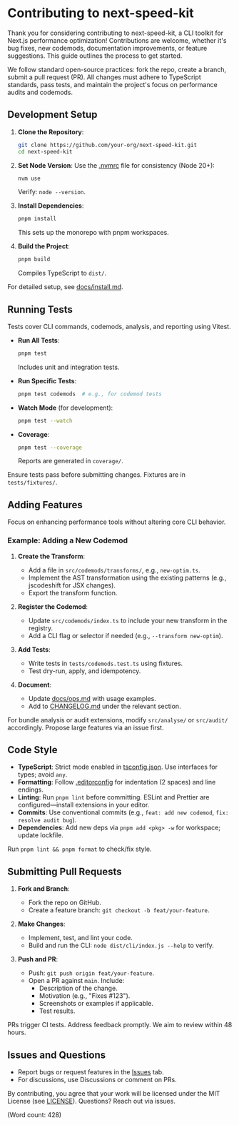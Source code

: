 # Contributing to next-speed-kit

Thank you for considering contributing to next-speed-kit, a CLI toolkit for Next.js performance optimization! Contributions are welcome, whether it's bug fixes, new codemods, documentation improvements, or feature suggestions. This guide outlines the process to get started.

We follow standard open-source practices: fork the repo, create a branch, submit a pull request (PR). All changes must adhere to TypeScript standards, pass tests, and maintain the project's focus on performance audits and codemods.

## Development Setup

1. **Clone the Repository**:
   ```bash
   git clone https://github.com/your-org/next-speed-kit.git
   cd next-speed-kit
   ```

2. **Set Node Version**:
   Use the [.nvmrc](.nvmrc) file for consistency (Node 20+):
   ```bash
   nvm use
   ```
   Verify: `node --version`.

3. **Install Dependencies**:
   ```bash
   pnpm install
   ```
   This sets up the monorepo with pnpm workspaces.

4. **Build the Project**:
   ```bash
   pnpm build
   ```
   Compiles TypeScript to `dist/`.

For detailed setup, see [docs/install.md](docs/install.md).

## Running Tests

Tests cover CLI commands, codemods, analysis, and reporting using Vitest.

- **Run All Tests**:
  ```bash
  pnpm test
  ```
  Includes unit and integration tests.

- **Run Specific Tests**:
  ```bash
  pnpm test codemods  # e.g., for codemod tests
  ```

- **Watch Mode** (for development):
  ```bash
  pnpm test --watch
  ```

- **Coverage**:
  ```bash
  pnpm test --coverage
  ```
  Reports are generated in `coverage/`.

Ensure tests pass before submitting changes. Fixtures are in `tests/fixtures/`.

## Adding Features

Focus on enhancing performance tools without altering core CLI behavior.

### Example: Adding a New Codemod

1. **Create the Transform**:
   - Add a file in `src/codemods/transforms/`, e.g., `new-optim.ts`.
   - Implement the AST transformation using the existing patterns (e.g., jscodeshift for JSX changes).
   - Export the transform function.

2. **Register the Codemod**:
   - Update `src/codemods/index.ts` to include your new transform in the registry.
   - Add a CLI flag or selector if needed (e.g., `--transform new-optim`).

3. **Add Tests**:
   - Write tests in `tests/codemods.test.ts` using fixtures.
   - Test dry-run, apply, and idempotency.

4. **Document**:
   - Update [docs/ops.md](docs/ops.md) with usage examples.
   - Add to [CHANGELOG.md](CHANGELOG.md) under the relevant section.

For bundle analysis or audit extensions, modify `src/analyse/` or `src/audit/` accordingly. Propose large features via an issue first.

## Code Style

- **TypeScript**: Strict mode enabled in [tsconfig.json](tsconfig.json). Use interfaces for types; avoid `any`.
- **Formatting**: Follow [.editorconfig](.editorconfig) for indentation (2 spaces) and line endings.
- **Linting**: Run `pnpm lint` before committing. ESLint and Prettier are configured—install extensions in your editor.
- **Commits**: Use conventional commits (e.g., `feat: add new codemod`, `fix: resolve audit bug`).
- **Dependencies**: Add new deps via `pnpm add <pkg> -w` for workspace; update lockfile.

Run `pnpm lint && pnpm format` to check/fix style.

## Submitting Pull Requests

1. **Fork and Branch**:
   - Fork the repo on GitHub.
   - Create a feature branch: `git checkout -b feat/your-feature`.

2. **Make Changes**:
   - Implement, test, and lint your code.
   - Build and run the CLI: `node dist/cli/index.js --help` to verify.

3. **Push and PR**:
   - Push: `git push origin feat/your-feature`.
   - Open a PR against `main`. Include:
     - Description of the change.
     - Motivation (e.g., "Fixes #123").
     - Screenshots or examples if applicable.
     - Test results.

PRs trigger CI tests. Address feedback promptly. We aim to review within 48 hours.

## Issues and Questions

- Report bugs or request features in the [Issues](https://github.com/your-org/next-speed-kit/issues) tab.
- For discussions, use Discussions or comment on PRs.

By contributing, you agree that your work will be licensed under the MIT License (see [LICENSE](LICENSE)). Questions? Reach out via issues.

(Word count: 428)